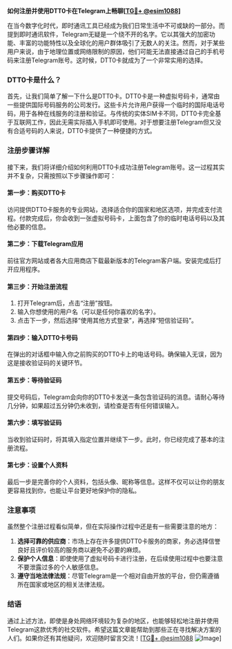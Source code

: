 **如何注册并使用DTT0卡在Telegram上畅聊[[TG💪+ @esim1088](https://t.me/s/esim1088)]**

在当今数字化时代，即时通讯工具已经成为我们日常生活中不可或缺的一部分。而提到即时通讯软件，Telegram无疑是一个绕不开的名字。它以其强大的加密功能、丰富的功能特性以及全球化的用户群体吸引了无数人的关注。然而，对于某些用户来说，由于地理位置或网络限制的原因，他们可能无法直接通过自己的手机号码来注册Telegram账号。这时候，DTT0卡就成为了一个非常实用的选择。

### DTT0卡是什么？

首先，让我们简单了解一下什么是DTT0卡。DTT0卡是一种虚拟号码卡，通常由一些提供国际号码服务的公司发行。这些卡片允许用户获得一个临时的国际电话号码，用于各种在线服务的注册和验证。与传统的实体SIM卡不同，DTT0卡完全基于互联网工作，因此无需实际插入手机即可使用。对于想要注册Telegram但又没有合适号码的人来说，DTT0卡提供了一种便捷的方式。

### 注册步骤详解

接下来，我们将详细介绍如何利用DTT0卡成功注册Telegram账号。这一过程其实并不复杂，只需按照以下步骤操作即可：

#### 第一步：购买DTT0卡
访问提供DTT0卡服务的专业网站，选择适合你的国家和地区选项，并完成支付流程。付款完成后，你会收到一张虚拟号码卡，上面包含了你的临时电话号码以及其他必要的信息。

#### 第二步：下载Telegram应用
前往官方网站或者各大应用商店下载最新版本的Telegram客户端。安装完成后打开应用程序。

#### 第三步：开始注册流程
1. 打开Telegram后，点击“注册”按钮。
2. 输入你想使用的用户名（可以是任何你喜欢的名字）。
3. 点击下一步，然后选择“使用其他方式登录”，再选择“短信验证码”。

#### 第四步：输入DTT0卡号码
在弹出的对话框中输入你之前购买的DTT0卡上的电话号码。确保输入无误，因为这是接收验证码的关键环节。

#### 第五步：等待验证码
提交号码后，Telegram会向你的DTT0卡发送一条包含验证码的消息。请耐心等待几分钟，如果超过五分钟仍未收到，请检查是否有任何错误输入。

#### 第六步：填写验证码
当收到验证码时，将其填入指定位置并继续下一步。此时，你已经完成了基本的注册流程。

#### 第七步：设置个人资料
最后一步是完善你的个人资料，包括头像、昵称等信息。这样不仅可以让你的朋友更容易找到你，也能让平台更好地保护你的隐私。

### 注意事项

虽然整个注册过程看似简单，但在实际操作过程中还是有一些需要注意的地方：

1. **选择可靠的供应商**：市场上存在许多提供DTT0卡服务的商家，务必选择信誉良好且评价较高的服务商以避免不必要的麻烦。
2. **保护个人信息**：即使使用了虚拟号码卡进行注册，在后续使用过程中也要注意不要泄露过多的个人敏感信息。
3. **遵守当地法律法规**：尽管Telegram是一个相对自由开放的平台，但仍需遵循所在国家或地区的相关法律法规。

### 结语

通过上述方法，即使是身处网络环境较为复杂的地区，也能够轻松地注册并使用Telegram这款优秀的社交软件。希望这篇文章能帮助到那些正在寻找解决方案的人们。如果你还有其他疑问，欢迎随时留言交流！[[TG💪+ @esim1088](https://t.me/s/esim1088) ![Image](https://i.postimg.cc/4NQfJmqS/Snipaste-2025-05-13-00-14-12.png)]